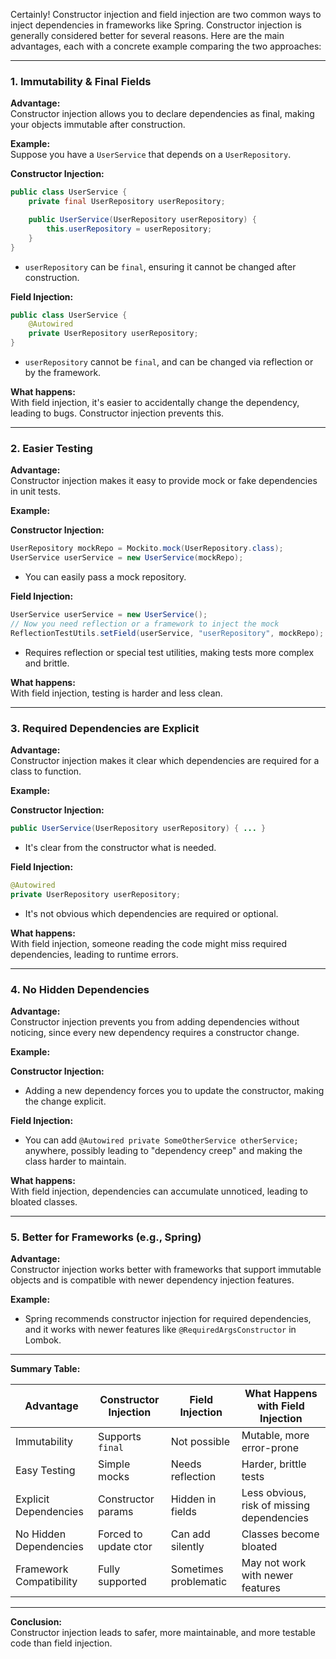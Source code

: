 Certainly! Constructor injection and field injection are two common ways to inject dependencies in frameworks like Spring. Constructor injection is generally considered better for several reasons. Here are the main advantages, each with a concrete example comparing the two approaches:

---

### 1. **Immutability & Final Fields**

**Advantage:**  
Constructor injection allows you to declare dependencies as final, making your objects immutable after construction.

**Example:**  
Suppose you have a `UserService` that depends on a `UserRepository`.

**Constructor Injection:**
```java
public class UserService {
    private final UserRepository userRepository;

    public UserService(UserRepository userRepository) {
        this.userRepository = userRepository;
    }
}
```
- `userRepository` can be `final`, ensuring it cannot be changed after construction.

**Field Injection:**
```java
public class UserService {
    @Autowired
    private UserRepository userRepository;
}
```
- `userRepository` cannot be `final`, and can be changed via reflection or by the framework.

**What happens:**  
With field injection, it's easier to accidentally change the dependency, leading to bugs. Constructor injection prevents this.

---

### 2. **Easier Testing**

**Advantage:**  
Constructor injection makes it easy to provide mock or fake dependencies in unit tests.

**Example:**

**Constructor Injection:**
```java
UserRepository mockRepo = Mockito.mock(UserRepository.class);
UserService userService = new UserService(mockRepo);
```
- You can easily pass a mock repository.

**Field Injection:**
```java
UserService userService = new UserService();
// Now you need reflection or a framework to inject the mock
ReflectionTestUtils.setField(userService, "userRepository", mockRepo);
```
- Requires reflection or special test utilities, making tests more complex and brittle.

**What happens:**  
With field injection, testing is harder and less clean.

---

### 3. **Required Dependencies are Explicit**

**Advantage:**  
Constructor injection makes it clear which dependencies are required for a class to function.

**Example:**

**Constructor Injection:**
```java
public UserService(UserRepository userRepository) { ... }
```
- It's clear from the constructor what is needed.

**Field Injection:**
```java
@Autowired
private UserRepository userRepository;
```
- It's not obvious which dependencies are required or optional.

**What happens:**  
With field injection, someone reading the code might miss required dependencies, leading to runtime errors.

---

### 4. **No Hidden Dependencies**

**Advantage:**  
Constructor injection prevents you from adding dependencies without noticing, since every new dependency requires a constructor change.

**Example:**

**Constructor Injection:**
- Adding a new dependency forces you to update the constructor, making the change explicit.

**Field Injection:**
- You can add `@Autowired private SomeOtherService otherService;` anywhere, possibly leading to "dependency creep" and making the class harder to maintain.

**What happens:**  
With field injection, dependencies can accumulate unnoticed, leading to bloated classes.

---

### 5. **Better for Frameworks (e.g., Spring)**

**Advantage:**  
Constructor injection works better with frameworks that support immutable objects and is compatible with newer dependency injection features.

**Example:**
- Spring recommends constructor injection for required dependencies, and it works with newer features like `@RequiredArgsConstructor` in Lombok.

---

**Summary Table:**

| Advantage                   | Constructor Injection | Field Injection         | What Happens with Field Injection         |
|-----------------------------|----------------------|------------------------|-------------------------------------------|
| Immutability                | Supports `final`     | Not possible           | Mutable, more error-prone                 |
| Easy Testing                | Simple mocks         | Needs reflection       | Harder, brittle tests                     |
| Explicit Dependencies       | Constructor params   | Hidden in fields       | Less obvious, risk of missing dependencies|
| No Hidden Dependencies      | Forced to update ctor| Can add silently       | Classes become bloated                    |
| Framework Compatibility     | Fully supported      | Sometimes problematic  | May not work with newer features          |

---

**Conclusion:**  
Constructor injection leads to safer, more maintainable, and more testable code than field injection.
